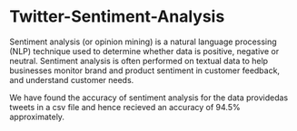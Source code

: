 # Twitter-Sentiment-Analysis

Sentiment analysis (or opinion mining) is a natural language processing (NLP) technique used to determine whether data is positive, negative or neutral. 
Sentiment analysis is often performed on textual data to help businesses monitor brand and product sentiment in customer feedback, and understand customer needs.

We have found the accuracy of sentiment analysis for the data providedas tweets in a csv file and hence recieved an accuracy of 94.5% approximately.

